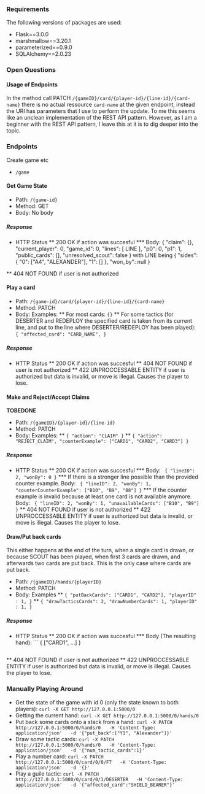 


### Requirements
The following versions of packages are used:
- Flask==3.0.0
- marshmallow==3.20.1
- parameterized==0.9.0
- SQLAlchemy==2.0.23

### Open Questions
#### Usage of Endpoints
In the method call PATCH `/{gameID}/card/{player-id}/{line-id}/{card-name}` there is no actual ressource `card-name` at the given endpoint, instead the URI has parameters that I use to perform the update.
To me this seems like an unclean implementation of the REST API pattern.
However, as I am a beginner with the REST API pattern, I leave this at it is to dig deeper into the topic.




### Endpoints

Create game etc

* `/game`


#### Get Game State
* Path: `/{game-id}`
* Method: GET
* Body: No body

##### Response
* HTTP Status
** 200 OK if action was succesful
*** Body: 
{
  "claim": {},
  "current_player": 0,
  "game_id": 0,
  "lines": [ LINE ],
  "p0": 0,
  "p1": 1,
  "public_cards": [],
  "unresolved_scout": false
}
with LINE being 
    {
      "sides": {
        "0": ["A4", "ALEXANDER"],
        "1": []
      },
      "won_by": null
    }

** 404 NOT FOUND if user is not authorized


#### Play a card
* Path: `/{game-id}/card/{player-id}/{line-id}/{card-name}`
* Method: PATCH
* Body: Examples:
** For most cards: ```{}```
** For some tactics (for DESERTER and REDEPLOY the specified card is taken from its current line, and put to the line where DESERTER/REDEPLOY has been played): ```{
        "affected_card": "CARD_NAME",
    }```

##### Response
* HTTP Status
** 200 OK if action was succesful
** 404 NOT FOUND if user is not authorized
** 422 UNPROCCESSABLE ENTITY if user is authorized but data is invalid, or move is illegal. Causes the player to lose.


#### Make and Reject/Accept Claims
**TOBEDONE**

* Path: `/{gameID}/{player-id}/{line-id}`
* Method: PATCH
* Body: Examples:
** ```{
        "action": "CLAIM"
    }```
** ```{
        "action": "REJECT_CLAIM",
        "counterExample": ["CARD1", "CARD2", "CARD3"]
    }```

##### Response
* HTTP Status
** 200 OK if action was succesful
*** Body: ```
    {
        "lineID": 2, "wonBy": 0
    }```
*** If there is a stronger line possible than the provided counter example. Body: ```
    {
        "lineID": 2,
        "wonBy": 1,
        "counterCounterExample": ["B10", "B9", "B8"]
    }```
*** If the counter example is invalid because at least one card is not available anymore. Body: ```
    {
        "lineID": 2,
        "wonBy": 1,
        "unavailableCards": ["B10", "B9"]
    }```
** 404 NOT FOUND if user is not authorized
** 422 UNPROCCESSABLE ENTITY if user is authorized but data is invalid, or move is illegal. Causes the player to lose.

#### Draw/Put back cards
This either happens at the end of the turn, when a single card is drawn, or because SCOUT has been played, when first 3 cards are drawn, and afterwards two cards are put back. This is the only case where cards are put back.
* Path: `/{gameID}/hands/{playerID}`
* Method: PATCH
* Body: Examples
** ```{
        "putBackCards": ["CARD1", "CARD2"],
        "playerID" : 1,
    }```
**  ```{
        "drawTacticsCards": 2,
        "drawNumberCards": 1,
        "playerID" : 1,
    }```

##### Response
* HTTP Status
** 200 OK if action was succesful
*** Body (The resulting hand): ```
    {
        ["CARD1", ...]
    }
    ```
** 404 NOT FOUND if user is not authorized
** 422 UNPROCCESSABLE ENTITY if user is authorized but data is invalid, or move is illegal. Causes the player to lose.

### Manually Playing Around

- Get the state of the game with id 0 (only the state known to both players): `curl -X GET http://127.0.0.1:5000/0`
- Getting the current hand: `curl -X GET http://127.0.0.1:5000/0/hands/0`
- Put back some cards onto a stack from a hand: `curl -X PATCH http://127.0.0.1:5000/0/hands/0   -H 'Content-Type: application/json'   -d '{"put_back":["Y1", "Alexander"]}'`
- Draw some tactic cards: `curl -X PATCH http://127.0.0.1:5000/0/hands/0   -H 'Content-Type: application/json'   -d '{"num_tactic_cards":1}'`
- Play a number card: `curl -X PATCH http://127.0.0.1:5000/0/card/0/0/F7   -H 'Content-Type: application/json'   -d '{}'`
- Play a guile tactic: `curl -X PATCH http://127.0.0.1:5000/0/card/0/1/DESERTER   -H 'Content-Type: application/json'   -d '{"affected_card":"SHIELD_BEARER"}'`


